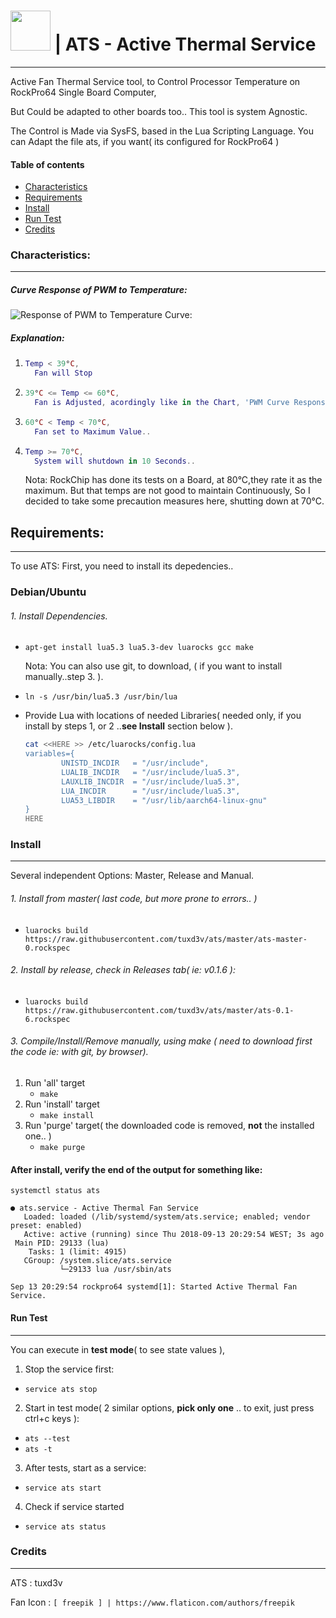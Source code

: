 # <span style="display:block;text-align:left"><img height="64" width="64" src="https://github.com/tuxd3v/ats/blob/master/docs/fan.svg" /> | ATS - Active Thermal Service</span>
---
Active Fan Thermal Service tool, to Control Processor Temperature on RockPro64 Single Board Computer,

But Could be adapted to other boards too..
This tool is system Agnostic.

The Control is Made via SysFS, based in the Lua Scripting Language.
You can Adapt the file ats, if you want( its configured  for RockPro64 )


#### Table of contents
* [Characteristics](#characteristics)
* [Requirements](#requirements)
* [Install](#install)
* [Run Test](#run-test)
* [Credits](#credits)


### Characteristics:
----
#####  Curve Response of PWM to Temperature:

![Response of PWM to Temperature Curve:](https://github.com/tuxd3v/ats/blob/master/docs/PWM_curve_response_3.png)

##### Explanation:
    
1. ```lua
   Temp < 39°C,
     Fan will Stop
   ```
2. ```lua
   39°C <= Temp <= 60°C,
     Fan is Adjusted, acordingly like in the Chart, 'PWM Curve Response'
   ```
3. ```lua
   60°C < Temp < 70°C,
     Fan set to Maximum Value..
4. ```lua
   Temp >= 70°C,
     System will shutdown in 10 Seconds..
   ```
	Nota:
	RockChip has done its tests on a Board, at 80°C,they rate it as the maximum.
	But that temps are not good to maintain Continuously,
	So I decided to take some precaution measures here, shutting down at 70°C.



## Requirements:
----
To use ATS: First, you need to install its depedencies..

### Debian/Ubuntu

###### 1. Install Dependencies.
 * `apt-get install lua5.3 lua5.3-dev luarocks gcc make`
 
	Nota:
	You can also use git, to download, ( if you want to install manually..step 3. ).

 * `ln -s /usr/bin/lua5.3 /usr/bin/lua`

 * Provide Lua with locations of needed Libraries( needed only, if you install by steps 1, or 2 ..**see Install** section below ).
   ```sh
   cat <<HERE >> /etc/luarocks/config.lua
   variables={
           UNISTD_INCDIR   = "/usr/include",
           LUALIB_INCDIR   = "/usr/include/lua5.3",
           LAUXLIB_INCDIR  = "/usr/include/lua5.3",
           LUA_INCDIR      = "/usr/include/lua5.3",
           LUA53_LIBDIR    = "/usr/lib/aarch64-linux-gnu"
   }
   HERE
   ```

### Install
----
Several independent Options: Master, Release and Manual.

###### 1. Install from master( last code, but more prone to errors.. )
 * `luarocks build  https://raw.githubusercontent.com/tuxd3v/ats/master/ats-master-0.rockspec`

###### 2. Install by release, check in Releases tab( ie: v0.1.6 ):
 * `luarocks build  https://raw.githubusercontent.com/tuxd3v/ats/master/ats-0.1-6.rockspec`

###### 3. Compile/Install/Remove manually, using make ( need to download first the code ie: with git, by browser).
 1. Run 'all' target
    *  `make`
 2. Run 'install' target
    * `make install`
 3. Run 'purge' target( the downloaded code is removed, **not** the installed one.. )
    * `make purge`

#### After install, verify the end of the output for something like:
	systemctl status ats

	● ats.service - Active Thermal Fan Service
	   Loaded: loaded (/lib/systemd/system/ats.service; enabled; vendor preset: enabled)
	   Active: active (running) since Thu 2018-09-13 20:29:54 WEST; 3s ago
	 Main PID: 29133 (lua)
		Tasks: 1 (limit: 4915)
	   CGroup: /system.slice/ats.service
		       └─29133 lua /usr/sbin/ats

	Sep 13 20:29:54 rockpro64 systemd[1]: Started Active Thermal Fan Service.

#### Run Test
----
You can execute in **test mode**( to see state values ),

1. Stop the service first:
 * `service ats stop`
2. Start in test mode( 2 similar options, **pick only one** .. to exit, just press ctrl+c keys ):
 * `ats --test`
 * `ats -t`
3. After tests, start as a service:
 * `service ats start`
4. Check if service started
 * `service ats status`

### Credits
----
ATS             : tuxd3v

Fan Icon	: `[ freepik ] | https://www.flaticon.com/authors/freepik`

